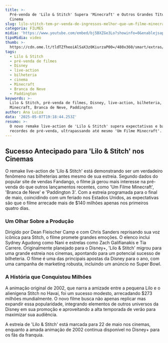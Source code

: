 ```yaml
---
title: >-
  Pré-venda de 'Lilo & Stitch' Supera 'Minecraft' e Outros Grandes Títulos no
  Cinema
slug: lilo-stitch-tem-pr-venda-de-ingressos-melhor-que-um-filme-minecraft
categoria: FILMES
midia: 'https://www.youtube.com/embed/bj5BXZGe3Lo?showinfo=0&enablejsapi=1'
tipoMidia: video
thumb: >-
  https://cdn.ome.lt/tldTZfheoiAlSaX3z0KiurzaP00=/480x360/smart/extras/conteudos/Captura_de_tela_2025-05-07_152950.png
tags:
  - Lilo & Stitch
  - pré-venda de filmes
  - Disney
  - live-action
  - bilheteria
  - cinema
  - Minecraft
  - Branca de Neve
  - Paddington
keywords: >-
  Lilo & Stitch, pré-venda de filmes, Disney, live-action, bilheteria, cinema,
  Minecraft, Branca de Neve, Paddington
author: Ana Luiza
data: '2025-05-07T19:18:44.253Z'
resumo: >-
  O novo remake live-action de 'Lilo & Stitch' supera expectativas e bate
  recordes de pré-venda, ultrapassando até mesmo 'Um Filme Minecraft'.
---
```


## Sucesso Antecipado para 'Lilo & Stitch' nos Cinemas

O remake live-action de 'Lilo & Stitch' está demonstrando ser um verdadeiro fenômeno nas bilheterias antes mesmo de sua estreia. Segundo dados do popular site de vendas Fandango, o filme já gerou mais interesse na pré-venda do que outros lançamentos recentes, como 'Um Filme Minecraft', 'Branca de Neve' e 'Paddington 3'. Com a estreia programada para o final de maio, coincidindo com um feriado nos Estados Unidos, as expectativas são que o filme arrecade mais de $140 milhões apenas nos primeiros quatro dias.

### Um Olhar Sobre a Produção

Dirigido por Dean Fleischer Camp e com Chris Sanders reprisando sua voz icônica para Stitch, o filme promete grandes emoções. O elenco inclui Sydney Agudong como Nani e estrelas como Zach Galifianakis e Tia Carrere. Originalmente planejado para o Disney+, 'Lilo & Stitch' migrou para uma grande estreia nos cinemas, apontando para um potencial sucesso de bilheteria. O filme é uma das principais apostas da Disney para o ano, com uma campanha de marketing robusta, incluindo um anúncio no Super Bowl.

### A História que Conquistou Milhões

A animação original de 2002, que narra a amizade entre a pequena Lilo e o alienígena Stitch no Havaí, foi um sucesso modesto, arrecadando $273 milhões mundialmente. O novo filme busca não apenas replicar mas expandir essa popularidade, integrando elementos de outros universos da Disney em sua promoção e aproveitando a alta temporada de verão para maximizar sua audiência.

A estreia de 'Lilo & Stitch' está marcada para 22 de maio nos cinemas, enquanto a amada animação de 2002 continua disponível no Disney+ para os fãs da franquia.
